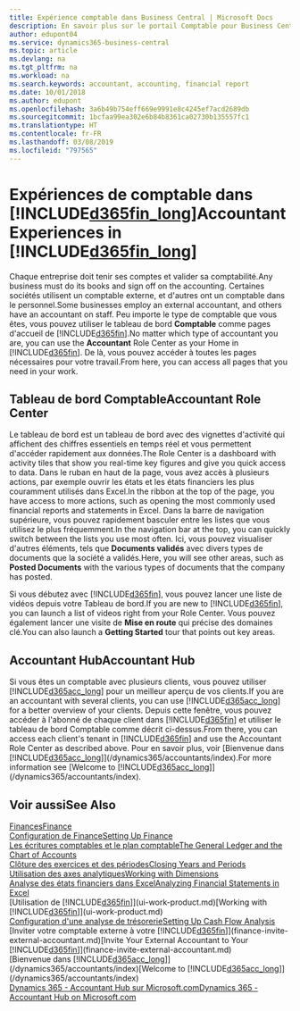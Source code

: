 ```yaml
---
title: Expérience comptable dans Business Central | Microsoft Docs
description: En savoir plus sur le portail Comptable pour Business Central et le tableau de bord Comptable qui prend en charge les comptables internes et externes de la société du client.
author: edupont04
ms.service: dynamics365-business-central
ms.topic: article
ms.devlang: na
ms.tgt_pltfrm: na
ms.workload: na
ms.search.keywords: accountant, accounting, financial report
ms.date: 10/01/2018
ms.author: edupont
ms.openlocfilehash: 3a6b49b754eff669e9991e8c4245ef7acd2689db
ms.sourcegitcommit: 1bcfaa99ea302e6b84b8361ca02730b135557fc1
ms.translationtype: HT
ms.contentlocale: fr-FR
ms.lasthandoff: 03/08/2019
ms.locfileid: "797565"
---
```

# <a name="accountant-experiences-in-included365finlongincludesd365finlongmdmd"></a><span data-ttu-id="650de-103">Expériences de comptable dans [!INCLUDE[d365fin_long](includes/d365fin_long_md.md)]</span><span class="sxs-lookup"><span data-stu-id="650de-103">Accountant Experiences in [!INCLUDE[d365fin_long](includes/d365fin_long_md.md)]</span></span>
<span data-ttu-id="650de-104">Chaque entreprise doit tenir ses comptes et valider sa comptabilité.</span><span class="sxs-lookup"><span data-stu-id="650de-104">Any business must do its books and sign off on the accounting.</span></span> <span data-ttu-id="650de-105">Certaines sociétés utilisent un comptable externe, et d'autres ont un comptable dans le personnel.</span><span class="sxs-lookup"><span data-stu-id="650de-105">Some businesses employ an external accountant, and others have an accountant on staff.</span></span> <span data-ttu-id="650de-106">Peu importe le type de comptable que vous êtes, vous pouvez utiliser le tableau de bord **Comptable** comme pages d'accueil de [!INCLUDE[d365fin](includes/d365fin_md.md)].</span><span class="sxs-lookup"><span data-stu-id="650de-106">No matter which type of accountant you are, you can use the **Accountant** Role Center as your Home in [!INCLUDE[d365fin](includes/d365fin_md.md)].</span></span> <span data-ttu-id="650de-107">De là, vous pouvez accéder à toutes les pages nécessaires pour votre travail.</span><span class="sxs-lookup"><span data-stu-id="650de-107">From here, you can access all pages that you need in your work.</span></span>  

## <a name="accountant-role-center"></a><span data-ttu-id="650de-108">Tableau de bord Comptable</span><span class="sxs-lookup"><span data-stu-id="650de-108">Accountant Role Center</span></span>
<span data-ttu-id="650de-109">Le tableau de bord est un tableau de bord avec des vignettes d'activité qui affichent des chiffres essentiels en temps réel et vous permettent d'accéder rapidement aux données.</span><span class="sxs-lookup"><span data-stu-id="650de-109">The Role Center is a dashboard with activity tiles that show you real-time key figures and give you quick access to data.</span></span> <span data-ttu-id="650de-110">Dans le ruban en haut de la page, vous avez accès à plusieurs actions, par exemple ouvrir les états et les états financiers les plus couramment utilisés dans Excel.</span><span class="sxs-lookup"><span data-stu-id="650de-110">In the ribbon at the top of the page, you have access to more actions, such as opening the most commonly used financial reports and statements in Excel.</span></span> <span data-ttu-id="650de-111">Dans la barre de navigation supérieure, vous pouvez rapidement basculer entre les listes que vous utilisez le plus fréquemment.</span><span class="sxs-lookup"><span data-stu-id="650de-111">In the navigation bar at the top, you can quickly switch between the lists you use most often.</span></span> <span data-ttu-id="650de-112">Ici, vous pouvez visualiser d'autres éléments, tels que **Documents validés** avec divers types de documents que la société a validés.</span><span class="sxs-lookup"><span data-stu-id="650de-112">Here, you will see other areas, such as **Posted Documents** with the various types of documents that the company has posted.</span></span>  

<span data-ttu-id="650de-113">Si vous débutez avec [!INCLUDE[d365fin](includes/d365fin_md.md)], vous pouvez lancer une liste de vidéos depuis votre Tableau de bord.</span><span class="sxs-lookup"><span data-stu-id="650de-113">If you are new to [!INCLUDE[d365fin](includes/d365fin_md.md)], you can launch a list of videos right from your Role Center.</span></span> <span data-ttu-id="650de-114">Vous pouvez également lancer une visite de **Mise en route** qui précise des domaines clé.</span><span class="sxs-lookup"><span data-stu-id="650de-114">You can also launch a **Getting Started** tour that points out key areas.</span></span>  

## <a name="accountant-hub"></a><span data-ttu-id="650de-115">Accountant Hub</span><span class="sxs-lookup"><span data-stu-id="650de-115">Accountant Hub</span></span>
<span data-ttu-id="650de-116">Si vous êtes un comptable avec plusieurs clients, vous pouvez utiliser [!INCLUDE[d365acc_long](includes/d365acc_long_md.md)] pour un meilleur aperçu de vos clients.</span><span class="sxs-lookup"><span data-stu-id="650de-116">If you are an accountant with several clients, you can use [!INCLUDE[d365acc_long](includes/d365acc_long_md.md)] for a better overview of your clients.</span></span> <span data-ttu-id="650de-117">Depuis cette fenêtre, vous pouvez accéder à l'abonné de chaque client dans [!INCLUDE[d365fin](includes/d365fin_md.md)] et utiliser le tableau de bord Comptable comme décrit ci-dessus.</span><span class="sxs-lookup"><span data-stu-id="650de-117">From there, you can access each client's tenant in [!INCLUDE[d365fin](includes/d365fin_md.md)] and use the Accountant Role Center as described above.</span></span> <span data-ttu-id="650de-118">Pour en savoir plus, voir [Bienvenue dans [!INCLUDE[d365acc_long](includes/d365acc_long_md.md)]](/dynamics365/accountants/index).</span><span class="sxs-lookup"><span data-stu-id="650de-118">For more information see [Welcome to [!INCLUDE[d365acc_long](includes/d365acc_long_md.md)]](/dynamics365/accountants/index).</span></span>  

## <a name="see-also"></a><span data-ttu-id="650de-119">Voir aussi</span><span class="sxs-lookup"><span data-stu-id="650de-119">See Also</span></span>
[<span data-ttu-id="650de-120">Finances</span><span class="sxs-lookup"><span data-stu-id="650de-120">Finance</span></span>](finance.md)  
[<span data-ttu-id="650de-121">Configuration de Finance</span><span class="sxs-lookup"><span data-stu-id="650de-121">Setting Up Finance</span></span>](finance-setup-finance.md)  
[<span data-ttu-id="650de-122">Les écritures comptables et le plan comptable</span><span class="sxs-lookup"><span data-stu-id="650de-122">The General Ledger and the Chart of Accounts</span></span>](finance-general-ledger.md)  
[<span data-ttu-id="650de-123">Clôture des exercices et des périodes</span><span class="sxs-lookup"><span data-stu-id="650de-123">Closing Years and Periods</span></span>](year-close-years-periods.md)  
[<span data-ttu-id="650de-124">Utilisation des axes analytiques</span><span class="sxs-lookup"><span data-stu-id="650de-124">Working with Dimensions</span></span>](finance-dimensions.md)  
[<span data-ttu-id="650de-125">Analyse des états financiers dans Excel</span><span class="sxs-lookup"><span data-stu-id="650de-125">Analyzing Financial Statements in Excel</span></span>](finance-analyze-excel.md)  
<span data-ttu-id="650de-126">[Utilisation de [!INCLUDE[d365fin](includes/d365fin_md.md)]](ui-work-product.md)</span><span class="sxs-lookup"><span data-stu-id="650de-126">[Working with [!INCLUDE[d365fin](includes/d365fin_md.md)]](ui-work-product.md)</span></span>  
[<span data-ttu-id="650de-127">Configuration d'une analyse de trésorerie</span><span class="sxs-lookup"><span data-stu-id="650de-127">Setting Up Cash Flow Analysis</span></span>](finance-setup-cash-flow-analyses.md)  
<span data-ttu-id="650de-128">[Inviter votre comptable externe à votre [!INCLUDE[d365fin](includes/d365fin_md.md)]](finance-invite-external-accountant.md)</span><span class="sxs-lookup"><span data-stu-id="650de-128">[Invite Your External Accountant to Your [!INCLUDE[d365fin](includes/d365fin_md.md)]](finance-invite-external-accountant.md)</span></span>  
<span data-ttu-id="650de-129">[Bienvenue dans [!INCLUDE[d365acc_long](includes/d365acc_long_md.md)]](/dynamics365/accountants/index)</span><span class="sxs-lookup"><span data-stu-id="650de-129">[Welcome to [!INCLUDE[d365acc_long](includes/d365acc_long_md.md)]](/dynamics365/accountants/index)</span></span>  
[<span data-ttu-id="650de-130">Dynamics 365 - Accountant Hub sur Microsoft.com</span><span class="sxs-lookup"><span data-stu-id="650de-130">Dynamics 365 - Accountant Hub on Microsoft.com</span></span>](https://www.microsoft.com/en-us/dynamics365/financial-insights-for-accountants)  
